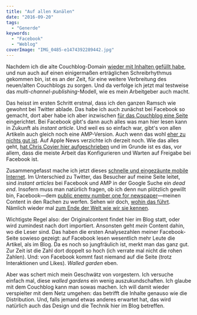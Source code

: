 ```yaml
---
title: "Auf allen Kanälen"
date: "2016-09-20"
tags:
  - "Generde"
keywords:
  - "Facebook"
  - "Weblog"
coverImage: "IMG_0485-e1474392289442.jpg"
---
```


Nachdem ich die alte Couchblog-Domain [wieder mit Inhalten gefüllt habe](https://couchblog.de/blog/2016/09/12/back-to-the-roots/), und nun auch auf einen einigermaßen erträglichen Schreibrhythmus gekommen bin, ist es an der Zeit, für eine weitere Verbreitung des neuen/alten Couchblogs zu sorgen. Und da verfolge ich jetzt mal testweise das _multi-channel-publishing_\-Modell, wie es mein Arbeitgeber auch macht.

Das heisst im ersten Schritt erstmal, dass ich den ganzen Ramsch wie gewohnt bei Twitter ablade. Das habe ich auch zunächst bei Facebook so gemacht, dort aber habe ich aber inzwischen [für das Couchblog eine Seite](https://www.facebook.com/couchblogger/) eingerichtet. Bei Facebook gibt's dann auch alles was man hier lesen kann in Zukunft als _instant article_. Und weil es so einfach war, gibt's von allen Artikeln auch gleich noch eine AMP-Version. Auch wenn das wohl [eher zu nichts gut ist](http://wirres.net/article/articleview/9631/1/13/). Auf Apple News verzichte ich derzeit noch. Wie das alles geht, [hat Chris Coyier hier aufgeschrieben](http://mediatemple.net/blog/tips/wordpress-apple-news-instant-articles-amp/) und im Grunde ist es das, vor allem, dass die meiste Arbeit das Konfigurieren und Warten auf Freigabe bei Facebook ist.

Zusammengefasst mache ich jetzt dieses [schnelle und eingezäunte mobile Internet](https://couchblog.de/nico/2015/10/schnelles-mobiles-eingezaeuntes-internetdings/). Im Unterschied zu Twitter, das Besucher auf meine Seite leitet, sind _instant articles_ bei Facebook und AMP in der Google Suche ein _dead end_. Insofern muss man natürlich fragen, ob ich denn nun plötzlich gewillt bin, Facebook—dem [public enemy number one for newspaper](https://www.theguardian.com/media/greenslade/2016/sep/20/why-facebook-is-public-enemy-number-one-for-newspapers-and-journalism)—meinen Content in den Rachen zu werfen. Sehen wir doch, [wohin das führt](https://www.theguardian.com/technology/2016/sep/19/facebook-censorship-mark-zuckerberg-terror-war-vietnam). Nämlich wieder mal [zum Ende der Welt wie wir sie kennen](https://youtube.com/watch?v=AzqiPvGrkTo).

Wichtigste Regel also: der Originalcontent findet hier im Blog statt, oder wird zumindest nach dort importiert. Ansonsten geht _mein_ Content dahin, wo die Leser sind. Das haben die ersten Analysezahlen meiner Facebook-Seite sowieso gezeigt: auf Facebook lesen wesentlich mehr Leute die Artikel, als im Blog. Da es noch so jungfräulich ist, merkt man das ganz gut. Zur Zeit ist die Zahl dort doppelt so hoch (ich verrate mal nicht die rohen Zahlen). Und: von Facebook kommt fast niemand auf die Seite (trotz Interaktionen und Likes). _Walled garden_ eben.

Aber was schert mich mein Geschwätz von vorgestern. Ich versuche einfach mal, diese _walled gardens_ ein wenig auszukundschaften. Ich glaube mit dem Couchblog kann man sowas machen. Ich will damit wieder verspielter mit dem Netz umgehen: das betrifft die Inhalte genauso wie die Distribution. Und, falls jemand etwas anderes erwartet hat, das wird natürlich auch das Design und die Technik hier im Blog betreffen.
